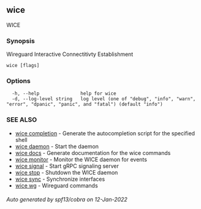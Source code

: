 ## wice

WICE

### Synopsis

Wireguard Interactive Connectitivty Establishment

```
wice [flags]
```

### Options

```
  -h, --help               help for wice
  -d, --log-level string   log level (one of "debug", "info", "warn", "error", "dpanic", "panic", and "fatal") (default "info")
```

### SEE ALSO

* [wice completion](wice_completion.md)	 - Generate the autocompletion script for the specified shell
* [wice daemon](wice_daemon.md)	 - Start the daemon
* [wice docs](wice_docs.md)	 - Generate documentation for the wice commands
* [wice monitor](wice_monitor.md)	 - Monitor the WICE daemon for events
* [wice signal](wice_signal.md)	 - Start gRPC signaling server
* [wice stop](wice_stop.md)	 - Shutdown the WICE daemon
* [wice sync](wice_sync.md)	 - Synchronize interfaces
* [wice wg](wice_wg.md)	 - Wireguard commands

###### Auto generated by spf13/cobra on 12-Jan-2022

